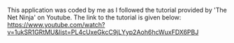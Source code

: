 This application was coded by me as I followed the tutorial provided by 'The Net Ninja' on Youtube. The link to the tutorial is given below:
https://www.youtube.com/watch?v=1ukSR1GRtMU&list=PL4cUxeGkcC9jLYyp2Aoh6hcWuxFDX6PBJ
